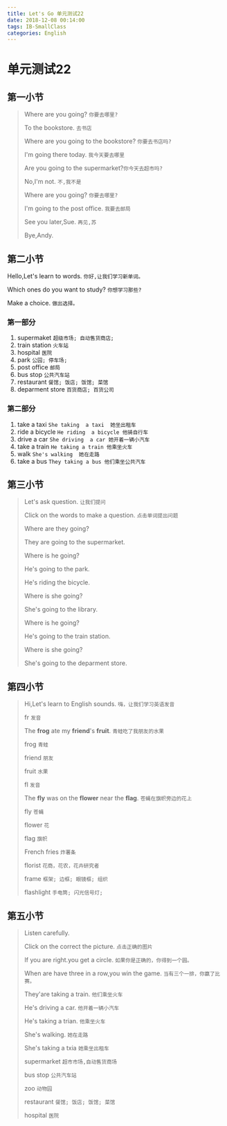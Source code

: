 ```yaml
---
title: Let's Go 单元测试22
date: 2018-12-08 00:14:00
tags: IB-SmallClass
categories: English
---
```



# 单元测试22

## 第一小节

> Where are you going? `你要去哪里?`
> 
> To the bookstore. `去书店`
> 
> Where are you going to the bookstore? `你要去书店吗?`
> 
> I'm going there today. `我今天要去哪里`
> 
> Are you going to the supermarket?`你今天去超市吗?`
> 
> No,I'm not. `不,我不是`
> 
> Where are you going? `你要去哪里?`
> 
> I'm going to the post office. `我要去邮局`
> 
> See you later,Sue. `再见,苏`
> 
> Bye,Andy.

## 第二小节

Hello,Let's learn to words. `你好,让我们学习新单词。`

Which ones do you want to study? `你想学习那些?`

Make a choice. `做出选择。`

### 第一部分

1. supermaket  `超级市场; 自动售货商店;`
2. train station `火车站`
3. hospital `医院`
4. park `公园; 停车场;`
5. post office `邮局`
6. bus stop `公共汽车站`
7. restaurant `餐馆; 饭店; 饭馆; 菜馆`
8. deparment store `百货商店; 百货公司`

### 第二部分

1. take a taxi `She taking  a taxi  她坐出租车`
2. ride a bicycle `He riding  a bicycle 他骑自行车 `
3. drive a car `She driving  a car 她开着一辆小汽车 `
4. take  a train `He taking a train 他乘坐火车`
5. walk `She's walking  她在走路`
6. take a bus `They taking a bus 他们乘坐公共汽车`



## 第三小节

> Let's ask question. `让我们提问`
> 
> Click on the words to make a question. `点击单词提出问题`
> 
> Where are they going?
> 
> They are going to the supermarket.
> 
> Where is he going? 
> 
> He's going to the park.
> 
> He's riding the bicycle.
> 
> Where is she going?
> 
> She's going to the library.
> 
> Where is he going?
> 
> He's  going to the train station.
> 
> Where is she going?
> 
> She's going to the deparment store.


## 第四小节

> Hi,Let's learn to English sounds. `嗨，让我们学习英语发音`
> 
> fr `发音`
> 
> The **frog** ate my **friend**'s **fruit**. `青蛙吃了我朋友的水果`
> 
> frog `青蛙`
> 
> friend `朋友`
> 
> fruit `水果`
> 
> fl `发音`
> 
> The **fly** was  on the  **flower**  near  the  **flag**. `苍蝇在旗帜旁边的花上`
> 
> fly `苍蝇`
> 
> flower `花`
> 
> flag `旗帜`
> 
> French fries `炸薯条`
> 
> florist `花商，花农，花卉研究者`
> 
> frame `框架; 边框; 眼镜框; 组织`
> 
> flashlight `手电筒; 闪光信号灯;`

## 第五小节

> Listen carefully.
> 
> Click on the correct the picture. `点击正确的图片`
> 
> If you are right.you get a circle. `如果你是正确的，你得到一个圆。`
> 
> When are have three in a row,you  win the game. `当有三个一排，你赢了比赛。`
> 
> They'are  taking a  train. `他们乘坐火车`
> 
> He's driving a car. `他开着一辆小汽车`
> 
> He's taking a trian. `他乘坐火车`
> 
> She's walking. `她在走路`
> 
> She's taking a txia `她乘坐出租车`
> 
> supermarket `超市市场,自动售货商场`
> 
> bus stop `公共汽车站`
> 
> zoo `动物园`
> 
> restaurant `餐馆; 饭店; 饭馆; 菜馆`
> 
> hospital `医院`

